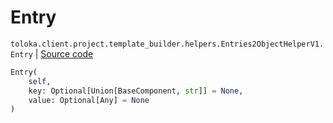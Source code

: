 # Entry
`toloka.client.project.template_builder.helpers.Entries2ObjectHelperV1.Entry` | [Source code](https://github.com/Toloka/toloka-kit/blob/v1.2.0/src/client/project/template_builder/helpers.py#L55)

```python
Entry(
    self,
    key: Optional[Union[BaseComponent, str]] = None,
    value: Optional[Any] = None
)
```

